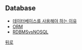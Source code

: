 ## Database

- [데이터베이스를 사용해야 하는 이유](https://github.com/knotted-developers/Computer-science/blob/f11db134565e19e73f6b91713ea996898821db77/Database/%EB%8D%B0%EC%9D%B4%ED%84%B0%EB%B2%A0%EC%9D%B4%EC%8A%A4%EB%A5%BC%20%EC%82%AC%EC%9A%A9%ED%95%98%EB%8A%94%20%EC%9D%B4%EC%9C%A0.md)
- [ORM](https://github.com/knotted-developers/Computer-science/blob/main/Database/ORM.md)
- [RDBMSvsNOSQL](https://github.com/knotted-developers/Computer-science/blob/main/Database/RDBMSvsNOSQL.md)

[뒤로](https://github.com/knotted-developers/Computer-science)
